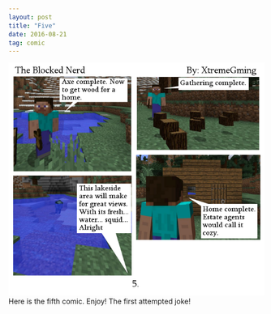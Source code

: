 ```yaml
---
layout: post
title: "Five"
date: 2016-08-21
tag: comic
---
```

<img src="/comics/comic5.png" alt="Comic 5" class="inline" />
<br>
Here is the fifth comic. Enjoy! The first attempted joke!
